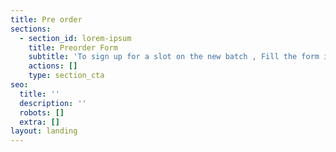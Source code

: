 ```yaml
---
title: Pre order
sections:
  - section_id: lorem-ipsum
    title: Preorder Form
    subtitle: 'To sign up for a slot on the new batch , Fill the form in the Link Below .'
    actions: []
    type: section_cta
seo:
  title: ''
  description: ''
  robots: []
  extra: []
layout: landing
---
```

